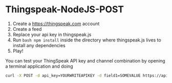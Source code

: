 # Thingspeak-NodeJS-POST
1. Create a https://thingspeak.com account
2. Create a feed
3. Replace your api key in thingspeak.js
4. Run ```bash npm install``` inside the directory where thingspeak.js lives to install any dependencies 
5. Play!

You can test your ThingSpeak API key and channel combination by opening a terminal application and doing 

```bash
curl -X POST -d api_key=YOURWRITEAPIKEY -d field1=SOMEVALUE https://api.thingspeak.com/update
```
